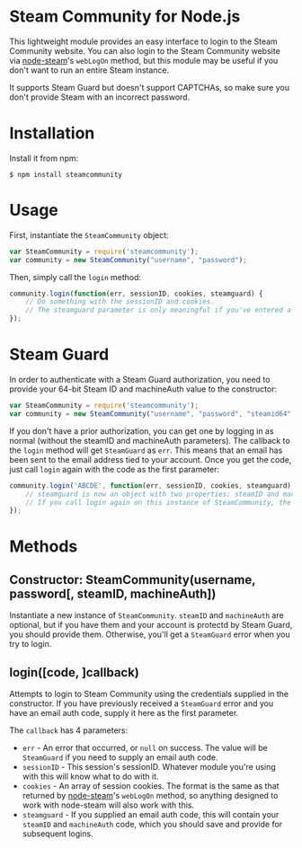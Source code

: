 # Steam Community for Node.js

This lightweight module provides an easy interface to login to the Steam Community website. You can also login to the Steam Community website via [node-steam](https://github.com/seishun/node-steam)'s `webLogOn` method, but this module may be useful if you don't want to run an entire Steam instance.

It supports Steam Guard but doesn't support CAPTCHAs, so make sure you don't provide Steam with an incorrect password.

# Installation

Install it from npm:

    $ npm install steamcommunity

# Usage

First, instantiate the `SteamCommunity` object:

```js
var SteamCommunity = require('steamcommunity');
var community = new SteamCommunity("username", "password");
```

Then, simply call the `login` method:

```js
community.login(function(err, sessionID, cookies, steamguard) {
	// Do something with the sessionID and cookies.
	// The steamguard parameter is only meaningful if you've entered a Steam Guard auth code, as shown below.
});
```

# Steam Guard

In order to authenticate with a Steam Guard authorization, you need to provide your 64-bit Steam ID and machineAuth value to the constructor:

```js
var SteamCommunity = require('steamcommunity');
var community = new SteamCommunity("username", "password", "steamid64", "machineAuth");
```

If you don't have a prior authorization, you can get one by logging in as normal (without the steamID and machineAuth parameters). The callback to the `login` method will get `SteamGuard` as `err`. This means that an email has been sent to the email address tied to your account. Once you get the code, just call `login` again with the code as the first parameter:

```js
community.login('ABCDE', function(err, sessionID, cookies, steamguard) {
	// steamguard is now an object with two properties: steamID and machineAuth. You'll want to save these and provide them to subsequent constructors.
	// If you call login again on this instance of SteamCommunity, the Steam Guard machineAuth will be sent automatically so you don't need to reconstruct a new instance.
});
```

# Methods

## Constructor: SteamCommunity(username, password[, steamID, machineAuth])

Instantiate a new instance of `SteamCommunity`. `steamID` and `machineAuth` are optional, but if you have them and your account is protectd by Steam Guard, you should provide them. Otherwise, you'll get a `SteamGuard` error when you try to login.

## login([code, ]callback)

Attempts to login to Steam Community using the credentials supplied in the constructor. If you have previously received a `SteamGuard` error and you have an email auth code, supply it here as the first parameter.

The `callback` has 4 parameters:

- `err` - An error that occurred, or `null` on success. The value will be `SteamGuard` if you need to supply an email auth code.
- `sessionID` - This session's sessionID. Whatever module you're using with this will know what to do with it.
- `cookies` - An array of session cookies. The format is the same as that returned by [node-steam](https://github.com/seishun/node-steam)'s `webLogOn` method, so anything designed to work with node-steam will also work with this.
- `steamguard` - If you supplied an email auth code, this will contain your `steamID` and `machineAuth` code, which you should save and provide for subsequent logins.